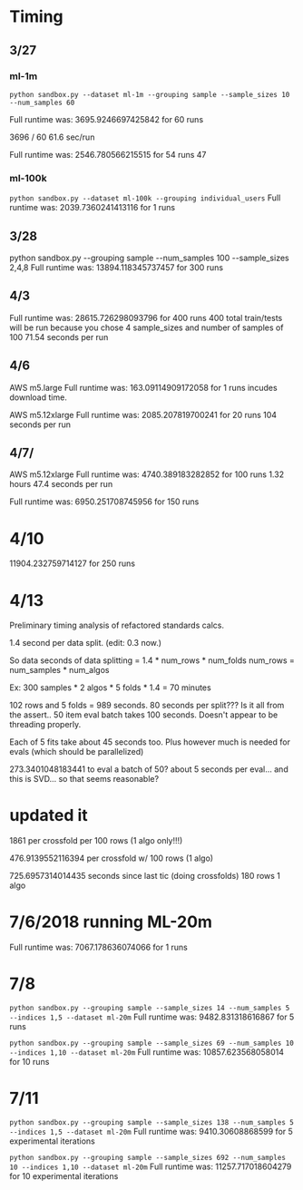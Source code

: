 # Timing

## 3/27
### ml-1m
`python sandbox.py --dataset ml-1m --grouping sample --sample_sizes 10 --num_samples 60`

Full runtime was: 3695.9246697425842 for 60 runs

3696 / 60
61.6 sec/run

Full runtime was: 2546.780566215515 for 54 runs
47

### ml-100k
`python sandbox.py --dataset ml-100k --grouping individual_users`
Full runtime was: 2039.7360241413116 for 1 runs


## 3/28
python sandbox.py --grouping sample --num_samples 100 --sample_sizes 2,4,8
Full runtime was: 13894.118345737457 for 300 runs


## 4/3

Full runtime was: 28615.726298093796 for 400 runs
400 total train/tests will be run because you chose 4 sample_sizes and number of samples of 100
71.54 seconds per run


## 4/6
AWS m5.large
Full runtime was: 163.09114909172058 for 1 runs
incudes download time.

AWS m5.12xlarge
Full runtime was: 2085.207819700241 for 20 runs
104 seconds per run

## 4/7/
AWS m5.12xlarge
Full runtime was: 4740.389183282852 for 100 runs
1.32 hours
47.4 seconds per run

Full runtime was: 6950.251708745956 for 150 runs

# 4/10
11904.232759714127 for 250 runs

# 4/13

Preliminary timing analysis of refactored standards calcs.

1.4 second per data split. (edit: 0.3 now.)

So data seconds of data splitting = 1.4 * num_rows * num_folds
num_rows = num_samples * num_algos

Ex: 300 samples * 2 algos * 5 folds * 1.4 = 
70 minutes

102 rows and 5 folds = 989 seconds.
80 seconds per split??? Is it all from the assert..
50 item eval batch takes 100 seconds. Doesn't appear to be threading properly.

Each of 5 fits take about 45 seconds too. Plus however much is needed for evals (which should be parallelized)

273.3401048183441 to eval a batch of 50?
about 5 seconds per eval... and this is SVD... so that seems reasonable?


# updated it
1861 per crossfold per 100 rows
(1 algo only!!!)

476.9139552116394 per crossfold w/ 100 rows
(1 algo)


725.6957314014435 seconds since last tic (doing crossfolds)
180 rows
1 algo

# 7/6/2018 running ML-20m
Full runtime was: 7067.178636074066 for 1 runs


# 7/8
`python sandbox.py --grouping sample --sample_sizes 14 --num_samples 5 --indices 1,5 --dataset ml-20m`
Full runtime was: 9482.831318616867 for 5 runs

`python sandbox.py --grouping sample --sample_sizes 69 --num_samples 10 --indices 1,10 --dataset ml-20m`
Full runtime was: 10857.623568058014 for 10 runs


# 7/11
`python sandbox.py --grouping sample --sample_sizes 138 --num_samples 5 --indices 1,5 --dataset ml-20m`
Full runtime was: 9410.30608868599 for 5 experimental iterations


`python sandbox.py --grouping sample --sample_sizes 692 --num_samples 10 --indices 1,10 --dataset ml-20m`
Full runtime was: 11257.717018604279 for 10 experimental iterations
